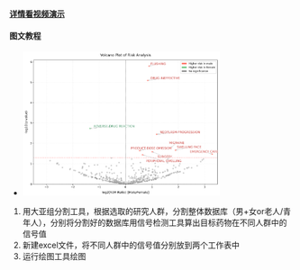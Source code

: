 #### [详情看视频演示](https://www.bilibili.com/video/BV1sZ7hzdEkv/)

#### 图文教程
- <img src="../pic/亚组显著性对比森林图.png" alt="文章中典型流程图" width="350">  

1. 用大亚组分割工具，根据选取的研究人群，分割整体数据库（男+女or老人/青年人），分别将分割好的数据库用信号检测工具算出目标药物在不同人群中的信号值
2. 新建excel文件，将不同人群中的信号值分别放到两个工作表中
3. 运行绘图工具绘图
